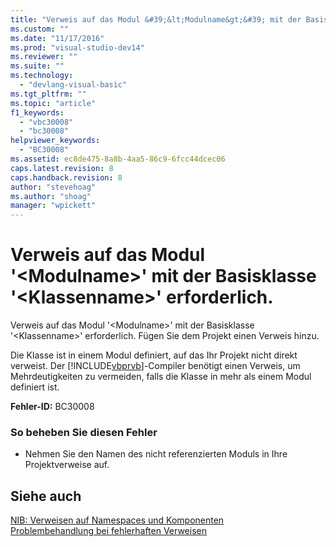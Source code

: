 ```yaml
---
title: "Verweis auf das Modul &#39;&lt;Modulname&gt;&#39; mit der Basisklasse &#39;&lt;Klassenname&gt;&#39; erforderlich. | Microsoft Docs"
ms.custom: ""
ms.date: "11/17/2016"
ms.prod: "visual-studio-dev14"
ms.reviewer: ""
ms.suite: ""
ms.technology: 
  - "devlang-visual-basic"
ms.tgt_pltfrm: ""
ms.topic: "article"
f1_keywords: 
  - "vbc30008"
  - "bc30008"
helpviewer_keywords: 
  - "BC30008"
ms.assetid: ec8de475-8a8b-4aa5-86c9-6fcc44dcec06
caps.latest.revision: 8
caps.handback.revision: 8
author: "stevehoag"
ms.author: "shoag"
manager: "wpickett"
---
```

# Verweis auf das Modul &#39;&lt;Modulname&gt;&#39; mit der Basisklasse &#39;&lt;Klassenname&gt;&#39; erforderlich.
Verweis auf das Modul '\<Modulname\>' mit der Basisklasse '\<Klassenname\>' erforderlich. Fügen Sie dem Projekt einen Verweis hinzu.  
  
 Die Klasse ist in einem Modul definiert, auf das Ihr Projekt nicht direkt verweist. Der [!INCLUDE[vbprvb](../../csharp/programming-guide/concepts/linq/includes/vbprvb_md.md)]\-Compiler benötigt einen Verweis, um Mehrdeutigkeiten zu vermeiden, falls die Klasse in mehr als einem Modul definiert ist.  
  
 **Fehler\-ID:** BC30008  
  
### So beheben Sie diesen Fehler  
  
-   Nehmen Sie den Namen des nicht referenzierten Moduls in Ihre Projektverweise auf.  
  
## Siehe auch  
 [NIB: Verweisen auf Namespaces und Komponenten](http://msdn.microsoft.com/de-de/568fa759-796b-44cd-bf5e-1cf8de6e38fd)   
 [Problembehandlung bei fehlerhaften Verweisen](/visual-studio/ide/troubleshooting-broken-references)